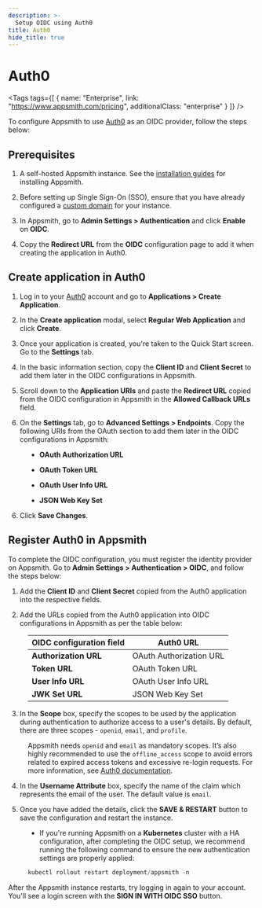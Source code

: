 ```yaml
---
description: >-
  Setup OIDC using Auth0
title: Auth0
hide_title: true
---
```

<!-- vale off -->

<div className="tag-wrapper">
 <h1>Auth0</h1>

<Tags
tags={[
{ name: "Enterprise", link: "https://www.appsmith.com/pricing", additionalClass: "enterprise" }
]}
/>

</div>

<!-- vale on -->

To configure Appsmith to use [Auth0](https://auth0.com/) as an OIDC provider, follow the steps below:

## Prerequisites

1. A self-hosted Appsmith instance. See the [installation guides](/getting-started/setup/installation-guides) for installing Appsmith.

2. Before setting up Single Sign-On (SSO), ensure that you have already configured a [custom domain](/getting-started/setup/instance-configuration/custom-domain) for your instance.

3. In Appsmith, go to **Admin Settings > Authentication** and click **Enable** on  **OIDC**.

4. Copy the **Redirect URL** from the **OIDC** configuration page to add it when creating the application in Auth0. 

<ZoomImage src="/img/oidc-configurations-in-appsmith.png" alt="OIDC configurations" caption="OIDC configurations in Appsmith" />

## Create application in Auth0

1. Log in to your [Auth0](https://auth0.com/) account and go to **Applications > Create Application**. 

2. In the **Create application** modal, select **Regular Web Application** and click **Create**.

3. Once your application is created, you're taken to the Quick Start screen. Go to the **Settings** tab.

4. In the basic information section, copy the **Client ID** and **Client Secret** to add them later in the OIDC configurations in Appsmith.

5. Scroll down to the **Application URIs** and paste the **Redirect URL** copied from the OIDC configuration in Appsmith in the **Allowed Callback URLs** field.

6. On the **Settings** tab, go to **Advanced Settings > Endpoints**. Copy the following URls from the OAuth section to add them later in the OIDC configurations in Appsmith:

<dd>

- **OAuth Authorization URL**

- **OAuth Token URL**

- **OAuth User Info URL**

- **JSON Web Key Set**

</dd>

6. Click **Save Changes**.

##  Register Auth0 in Appsmith

To complete the OIDC configuration, you must register the identity provider on Appsmith. Go to **Admin Settings > Authentication > OIDC**, and follow the steps below:

1. Add the **Client ID** and **Client Secret** copied from the Auth0 application into the respective fields.

2. Add the URLs copied from the Auth0 application into OIDC configurations in Appsmith as per the table below:

<dd>

  | **OIDC configuration field**      |  **Auth0 URL** |
  | ----------------------- | --------------------- |
  | **Authorization URL** | OAuth Authorization URL     |
  | **Token URL**         | OAuth Token URL             |
  | **User Info URL**      |  OAuth User Info URL         |
  | **JWK Set URL**           | JSON Web Key Set             |

</dd>

3. In the **Scope** box, specify the scopes to be used by the application during authentication to authorize access to a user's details. By default, there are three scopes - `openid`, `email`, and `profile`. 

<dd>

 Appsmith needs `openid` and `email` as mandatory scopes. It’s also highly recommended to use the `offline_access` scope to avoid errors related to expired access tokens and excessive re-login requests. For more information, see [Auth0 documentation](https://auth0.com/docs/secure/tokens/refresh-tokens).

</dd>

4. In the **Username Attribute** box, specify the name of the claim which represents the email of the user. The default value is `email`.

5. Once you have added the details, click the **SAVE & RESTART** button to save the configuration and restart the instance. 

<dd>

- If you're running Appsmith on a **Kubernetes** cluster with a HA configuration, after completing the OIDC setup, we recommend running the following command to ensure the new authentication settings are properly applied:

```js
kubectl rollout restart deployment/appsmith -n
```
</dd>

After the Appsmith instance restarts, try logging in again to your account. You'll see a login screen with the **SIGN IN WITH OIDC SSO** button.

<dd>

<ZoomImage src="/img/Appsmith-Login-Screen-Shows-OIDC.png" alt="OIDC-login" caption="Login with OIDC SSO " />

</dd>